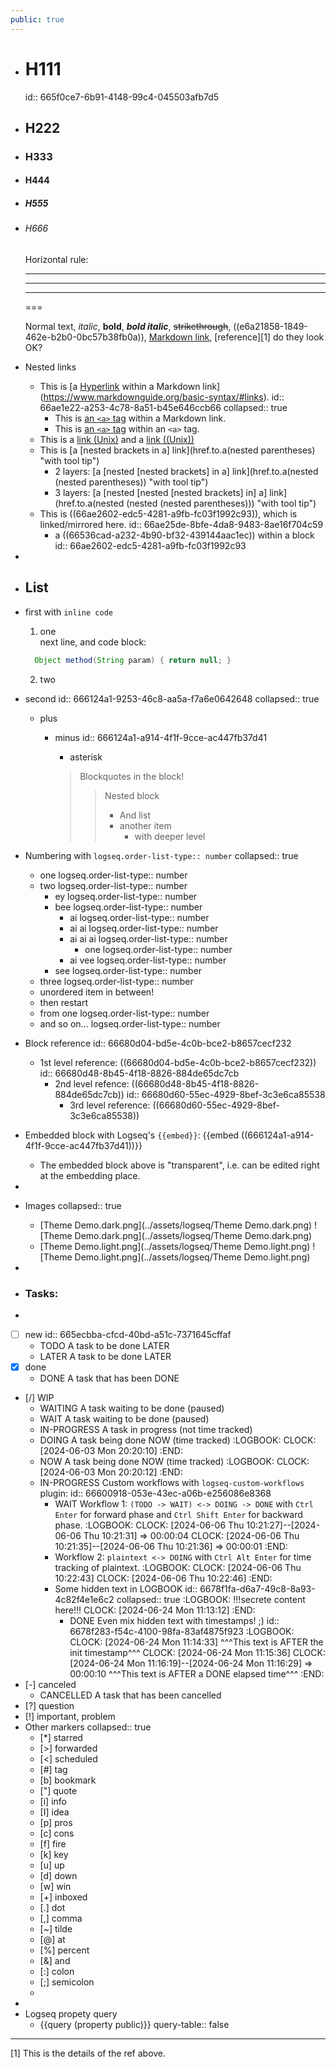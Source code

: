 ```yaml
---
public: true
---
```


- # H111
  id:: 665f0ce7-6b91-4148-99c4-045503afb7d5
- ## H222
- ### H333
- #### H444
- ##### H555
- ###### H666
  
  Horizontal rule:
  
  ---
  ***
  ___
  ===
  
  Normal text, *italic*, **bold**, ***bold italic***, ~~strikethrough~~, ((e6a21858-1849-462e-b2b0-0bc57b38fb0a)), [Markdown link](https://www.markdownguide.org/basic-syntax/#links "this is a tooltip/title of this link"), [reference][1] do they look OK?
- Nested links
	- This is [a [Hyperlink](https://en.wikipedia.org/wiki/Hyperlink) within a Markdown link](https://www.markdownguide.org/basic-syntax/#links).
	  id:: 66ae1e22-a253-4c78-8a51-b45e646ccb66
	  collapsed:: true
		- This is [an <a href="https://developer.mozilla.org/en-US/docs/Web/HTML/Element/a"><code>&lt;a&gt;</code> tag</a> within a Markdown link](https://www.markdownguide.org/basic-syntax/#links).
		- This is <a href="https://en.wikipedia.org/wiki/Hyperlink">an <a href="https://developer.mozilla.org/en-US/docs/Web/HTML/Element/a"><code>&lt;a&gt;</code> tag</a> within an <code>&lt;a&gt;</code> tag</a>.
	- This is a [link (Unix)](https://en.wikipedia.org/wiki/Link_(Unix) "The link utility for hardlink") and a [link ((Unix))](https://en.wikipedia.org/wiki/Link_((Unix)))
	- This is [a [nested brackets in a] link](href.to.a(nested parentheses) "with tool tip")
		- 2 layers: [a [nested [nested brackets] in a] link](href.to.a(nested (nested parentheses)) "with tool tip")
		- 3 layers: [a [nested [nested [nested brackets] in] a] link](href.to.a(nested (nested (nested parentheses))) "with tool tip")
	- This is ((66ae2602-edc5-4281-a9fb-fc03f1992c93)), which is linked/mirrored here.
	  id:: 66ae25de-8bfe-4da8-9483-8ae16f704c59
		- a ((66536cad-a232-4b90-bf32-439144aac1ec)) within a block
		  id:: 66ae2602-edc5-4281-a9fb-fc03f1992c93
-
- ## List
- first with `inline code`
  1. one  
    next line, and code block:
  ```java
    Object method(String param) { return null; }
  ```
  2. two
- second
  id:: 666124a1-9253-46c8-aa5a-f7a6e0642648
  collapsed:: true
  + plus
	- minus
	  id:: 666124a1-a914-4f1f-9cce-ac447fb37d41
	  * asterisk 
	  
	  > Blockquotes
	  > in the block!
	  > > Nested block
	  > > - And list
	  > > - another item
	  > > 	- with deeper level
- Numbering with `logseq.order-list-type:: number`
  collapsed:: true
	- one
	  logseq.order-list-type:: number
	- two
	  logseq.order-list-type:: number
		- ey
		  logseq.order-list-type:: number
		- bee
		  logseq.order-list-type:: number
			- ai
			  logseq.order-list-type:: number
			- ai ai
			  logseq.order-list-type:: number
			- ai ai ai
			  logseq.order-list-type:: number
				- one
				  logseq.order-list-type:: number
			- ai vee
			  logseq.order-list-type:: number
		- see
		  logseq.order-list-type:: number
	- three
	  logseq.order-list-type:: number
	- unordered item in between!
	- then restart
	- from one
	  logseq.order-list-type:: number
	- and so on...
	  logseq.order-list-type:: number
- Block reference
  id:: 66680d04-bd5e-4c0b-bce2-b8657cecf232
	- 1st level reference: ((66680d04-bd5e-4c0b-bce2-b8657cecf232))
	  id:: 66680d48-8b45-4f18-8826-884de65dc7cb
		- 2nd level refence: ((66680d48-8b45-4f18-8826-884de65dc7cb))
		  id:: 66680d60-55ec-4929-8bef-3c3e6ca85538
			- 3rd level reference: ((66680d60-55ec-4929-8bef-3c3e6ca85538))
- Embedded block with Logseq's `{{embed}}`: {{embed ((666124a1-a914-4f1f-9cce-ac447fb37d41))}}
	- The embedded block above is "transparent", i.e. can be edited right at the embedding place.
-
- Images
  collapsed:: true
	- [Theme Demo.dark.png](../assets/logseq/Theme Demo.dark.png)
	  ![Theme Demo.dark.png](../assets/logseq/Theme Demo.dark.png)
	- [Theme Demo.light.png](../assets/logseq/Theme Demo.light.png)
	  ![Theme Demo.light.png](../assets/logseq/Theme Demo.light.png)
-
- ### Tasks:
-
- [ ] new
  id:: 665ecbba-cfcd-40bd-a51c-7371645cffaf
	- TODO A task to be done LATER
	- LATER A task to be done LATER
- [x] done
	- DONE A task that has been DONE
- [/] WIP
	- WAITING A task waiting to be done (paused)
	- WAIT A task waiting to be done (paused)
	- IN-PROGRESS A task in progress (not time tracked)
	- DOING A task being done NOW (time tracked)
	  :LOGBOOK:
	  CLOCK: [2024-06-03 Mon 20:20:10]
	  :END:
	- NOW A task being done NOW (time tracked)
	  :LOGBOOK:
	  CLOCK: [2024-06-03 Mon 20:20:12]
	  :END:
	- IN-PROGRESS Custom workflows with `logseq-custom-workflows` plugin:
	  id:: 66600918-053e-43ec-a06b-e256086e8368
		- WAIT Workflow 1: `(TODO -> WAIT) <-> DOING -> DONE` with `Ctrl Enter` for forward phase and  `Ctrl Shift Enter` for backward phase.
		  :LOGBOOK:
		  CLOCK: [2024-06-06 Thu 10:21:27]--[2024-06-06 Thu 10:21:31] =>  00:00:04
		  CLOCK: [2024-06-06 Thu 10:21:35]--[2024-06-06 Thu 10:21:36] =>  00:00:01
		  :END:
		- Workflow 2: `plaintext <-> DOING` with `Ctrl Alt Enter` for time tracking of plaintext.
		  :LOGBOOK:
		  CLOCK: [2024-06-06 Thu 10:22:43]
		  CLOCK: [2024-06-06 Thu 10:22:46]
		  :END:
		- Some hidden text in LOGBOOK
		  id:: 6678f1fa-d6a7-49c8-8a93-4c82f4e1e6c2
		  collapsed:: true
		  :LOGBOOK:
		  !!!secrete content here!!!
		  CLOCK: [2024-06-24 Mon 11:13:12]
		  :END:
			- DONE Even mix hidden text with timestamps! ;)
			  id:: 6678f283-f54c-4100-98fa-83af4875f923
			  :LOGBOOK:
			  CLOCK: [2024-06-24 Mon 11:14:33]
			  ^^^This text is AFTER the init timestamp^^^
			  CLOCK: [2024-06-24 Mon 11:15:36]
			  CLOCK: [2024-06-24 Mon 11:16:19]--[2024-06-24 Mon 11:16:29] =>  00:00:10
			  ^^^This text is AFTER a DONE elapsed time^^^
			  :END:
- [-] canceled
	- CANCELLED A task that has been cancelled
- [?] question
- [!] important, problem
- Other markers
  collapsed:: true
	- [*] starred
	- [>] forwarded
	- [<] scheduled
	- [#] tag
	- [b] bookmark
	- ["] quote
	- [i] info
	- [I] idea
	- [p] pros
	- [c] cons
	- [f] fire
	- [k] key
	- [u] up
	- [d] down
	- [w] win
	- [+] inboxed
	- [.] dot
	- [,] comma
	- [~] tilde
	- [@] at
	- [%] percent
	- [&] and
	- [:] colon
	- [;] semicolon
	-
-
- Logseq propety query
	- {{query (property public)}}
	  query-table:: false
- ---
  [1] This is the details of the ref above.